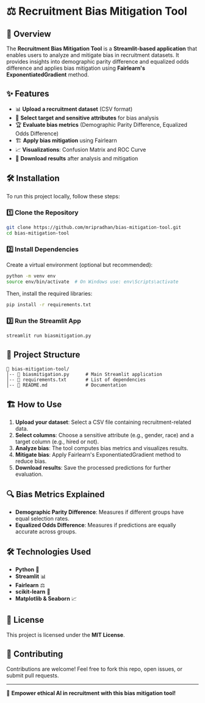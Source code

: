 # ⚖️ Recruitment Bias Mitigation Tool

## 📌 Overview
The **Recruitment Bias Mitigation Tool** is a **Streamlit-based application** that enables users to analyze and mitigate bias in recruitment datasets. It provides insights into demographic parity difference and equalized odds difference and applies bias mitigation using **Fairlearn's ExponentiatedGradient** method.

## ✨ Features
- 📊 **Upload a recruitment dataset** (CSV format)
- 🎯 **Select target and sensitive attributes** for bias analysis
- 🏆 **Evaluate bias metrics** (Demographic Parity Difference, Equalized Odds Difference)
- 🏗️ **Apply bias mitigation** using Fairlearn
- 📈 **Visualizations**: Confusion Matrix and ROC Curve
- 💾 **Download results** after analysis and mitigation

## 🛠️ Installation
To run this project locally, follow these steps:

### 1️⃣ Clone the Repository
```sh
git clone https://github.com/mripradhan/bias-mitigation-tool.git
cd bias-mitigation-tool
```

### 2️⃣ Install Dependencies
Create a virtual environment (optional but recommended):
```sh
python -m venv env
source env/bin/activate  # On Windows use: env\Scripts\activate
```
Then, install the required libraries:
```sh
pip install -r requirements.txt
```

### 3️⃣ Run the Streamlit App
```sh
streamlit run biasmitigation.py
```

## 📂 Project Structure
```
📁 bias-mitigation-tool/
│-- 📄 biasmitigation.py      # Main Streamlit application
│-- 📄 requirements.txt       # List of dependencies
│-- 📄 README.md              # Documentation
```

## 🏗️ How to Use
1. **Upload your dataset**: Select a CSV file containing recruitment-related data.
2. **Select columns**: Choose a sensitive attribute (e.g., gender, race) and a target column (e.g., hired or not).
3. **Analyze bias**: The tool computes bias metrics and visualizes results.
4. **Mitigate bias**: Apply Fairlearn's ExponentiatedGradient method to reduce bias.
5. **Download results**: Save the processed predictions for further evaluation.

## 🔍 Bias Metrics Explained
- **Demographic Parity Difference**: Measures if different groups have equal selection rates.
- **Equalized Odds Difference**: Measures if predictions are equally accurate across groups.

## 🛠️ Technologies Used
- **Python** 🐍
- **Streamlit** 📊
- **Fairlearn** ⚖️
- **scikit-learn** 🤖
- **Matplotlib & Seaborn** 📈

## 📜 License
This project is licensed under the **MIT License**.

## 🤝 Contributing
Contributions are welcome! Feel free to fork this repo, open issues, or submit pull requests.

---
🚀 **Empower ethical AI in recruitment with this bias mitigation tool!**

